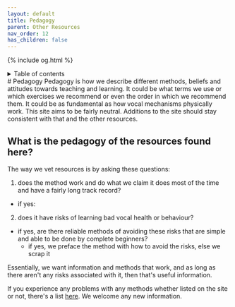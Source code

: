 ```yaml
---
layout: default
title: Pedagogy
parent: Other Resources
nav_order: 12
has_children: false
---
```

{% include og.html %}
<details closed markdown="block">
  <summary>
    Table of contents
  </summary>
{: .text-delta }
1. TOC
{:toc}
</details>
# Pedagogy
Pedagogy is how we describe different methods, beliefs and attitudes towards teaching and learning. It could be what terms we use or which exercises we recommend or even the order in which we recommend them. It could be as fundamental as how vocal mechanisms physically work. This site aims to be fairly neutral. Additions to the site should stay consistent with that and the other resources.


## What is the pedagogy of the resources found here?

The way we vet resources is by asking these questions:
1. does the method work and do what we claim it does most of the time and have a fairly long track record?
  * if yes:
2. does it have risks of learning bad vocal health or behaviour?
  * if yes, are there reliable methods of avoiding these risks that are simple and able to be done by complete beginners?
    * if yes, we preface the method with how to avoid the risks, else we scrap it

Essentially, we want information and methods that work, and as long as there aren't any risks associated with it, then that's useful information.

If you experience any problems with any methods whether listed on the site or not, there's a list [here](/wiki/pages/other-resources/list-of-bad-ideas). We welcome any new information.
